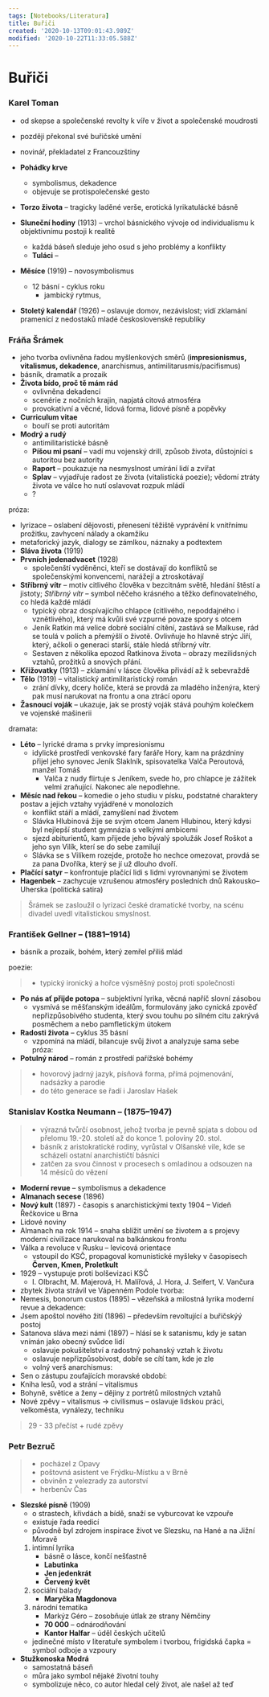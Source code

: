 ```yaml
---
tags: [Notebooks/Literatura]
title: Buřiči
created: '2020-10-13T09:01:43.989Z'
modified: '2020-10-22T11:33:05.588Z'
---
```


# Buřiči
### Karel Toman
- od skepse a společenské revolty k víře v život a společenské moudrosti
- později překonal své buřičské umění
- novinář, překladatel z Francouzštiny

- __Pohádky krve__
  - symbolismus, dekadence
  - objevuje se protispolečenské gesto
- __Torzo života__ – tragicky  laděné verše, erotická lyrikatulácké básně
- __Sluneční hodiny__ (1913) – vrchol básnického vývoje od individualismu k objektivnímu postoji k realitě
  - každá báseň sleduje jeho osud s jeho problémy a konflikty
  - __Tuláci__ – 
- __Měsíce__ (1919) – novosymbolismus
  - 12 básní - cyklus roku
    - jambický rytmus, 
- __Stoletý kalendář__ (1926) – oslavuje domov, nezávislost; vidí zklamání pramenící z nedostaků mladé československé republiky

### Fráňa Šrámek 
- jeho tvorba ovlivněna řadou myšlenkových směrů (__impresionismus, vitalismus, dekadence__, anarchismus, antimilitarusmis/pacifismus)
- básník, dramatik a prozaik
- __Života bído, proč tě mám rád__
  - ovlivněna dekadencí
  - scenérie z nočních krajin, napjatá citová atmosféra
  - provokativní a věcné, lidová forma, lidové písně a popěvky
- __Curriculum vitae__
  - bouří se proti autoritám
- __Modrý a rudý__
  - antimilitaristické básně
  - __Píšou mi psaní__ – vadí mu vojenský drill, způsob života, důstojníci s autoritou bez autority
  - __Raport__ – poukazuje na nesmyslnost umírání lidí a zvířat
  - __Splav__ – vyjadřuje radost ze života (vitalistická poezie); vědomí ztráty života ve válce ho nutí oslavovat rozpuk mládí
  - ?

próza:
- lyrizace – oslabení dějovosti, přenesení těžiště vyprávění k vnitřnímu prožitku, zavhycení nálady a okamžiku
- metaforický jazyk, dialogy se zámlkou, náznaky a podtextem
- __Sláva života__ (1919)
- __Prvních jedenadvacet__ (1928)
  - společenští vyděněnci, kteří se dostávají do konfliktů se společenskými konvencemi, narážejí a ztroskotávají
- __Stříbrný vítr__ – motiv citlivého člověka v bezcitnám světě, hledání štěstí a jistoty; _Stříbrný vítr_ – symbol něčeho krásného a těžko definovatelného, co hledá každé mládí
  - typický obraz dospívajícího chlapce (citlivého, nepoddajného i vznětlivého), který má kvůli své vzpurné povaze spory s otcem
  - Jeník Ratkin má velice dobré sociální cítění, zastává se Malkuse, rád se toulá v polích a přemýšlí o životě. Ovlivňuje ho hlavně strýc Jiří, který, ačkoli o generaci starší, stále hledá stříbrný vítr. 
  - Sestaven z několika epozod Ratkinova života – obrazy mezilidsných vztahů, prožitků a snových přání.
- __Křižovatky__ (1913) – zklamání v lásce člověka přivádí až k sebevraždě
- __Tělo__ (1919) – vitalistický antimilitaristický román
  - zrání dívky, dcery holiče, která se provdá za mladého inženýra, který pak musí narukovat na frontu a ona ztrácí oporu
- __Žasnoucí voják__ – ukazuje, jak se prostý voják stává pouhým kolečkem ve vojenské mašinerii

dramata:
- __Léto__ – lyrické drama s prvky impresionismu
  - idylické prostředí venkovské fary faráře Hory, kam na prázdniny přijel jeho synovec Jeník Slaklník, spisovatelka Valča Peroutová, manžel Tomáš
    - Valča z nudy flirtuje s Jeníkem, svede ho, pro chlapce je zážitek velmi zraňující. Nakonec ale nepodlehne.
- __Měsíc nad řekou__ – komedie o jeho studiu v písku, podstatné charaktery postav a jejich vztahy vyjádřené v monolozích
  - konflikt stáří a mládí, zamyšlení nad životem
  - Slávka Hlubinová žije se svým otcem Janem Hlubinou, který kdysi byl nejlepší student gymnázia s velkými ambicemi
  - sjezd abiturientů, kam přijede jeho bývalý spolužák Josef Roškot a jeho syn Vilík, kterí se do sebe zamilují
  - Slávka se s Vilíkem rozejde, protože ho nechce omezovat, provdá se za pana Dvoříka, který se jí už dlouho dvoří.
- __Plačící satyr__ – konfrontuje plačící lidi s lidmi vyrovnanými se životem
- __Hagenbek__ – zachycuje vzrušenou atmosféry posledních dnů Rakousko–Uherska (politická satira)

> Šrámek se zasloužil o lyrizaci české dramatické tvorby, na scénu divadel uvedl vitalistickou smyslnost.

### František Gellner – (1881–1914)
- básník a prozaik, bohém, který zemřel přiliš mlád

poezie:
> - typický ironický a hořce výsměšný postoj proti společnosti
- __Po nás ať přijde potopa__ – subjektivní lyrika, věcná napříč slovní zásobou
  - vysmívá se měšťanským ideálům, formulovány jako cynická zpověď nepřizpůsobivého studenta, který svou touhu po silném citu zakrývá posměchem a nebo pamfletickým útokem
- __Radosti života__ – cyklus 35 básní
  - vzpomíná na mládí, bilancuje svůj život a analyzuje sama sebe
próza: 
- __Potulný národ__ – román z prostředí pařížské bohémy

> - hovorový jadrný jazyk, písňová forma, přímá pojmenování, nadsázky a parodie
> - do této generace se řadí i Jaroslav Hašek

### Stanislav Kostka Neumann – (1875–1947)
> - výrazná tvůrčí osobnost, jehož tvorba je pevně spjata s dobou od přelomu 19.-20. století až do konce 1. poloviny 20. stol.
> - básník z aristokratické rodiny, vyrůstal v Olšanské vile, kde se scházeli ostatní anarchističtí básníci
> - zatčen za svou činnost v procesech s omladinou a odsouzen na 14 měsíců do vězení
- __Moderní revue__ – symbolismus a dekadence
- __Almanach secese__ (1896)
- __Nový kult__ (1897) - časopis s anarchistickými texty
1904 – Vídeň
Řečkovice u Brna
- Lidové noviny
- Almanach na rok 1914 – snaha sblížit umění se životem a s projevy moderní civilizace
narukoval na balkánskou frontu
- Válka a revoluce v Rusku – levicová orientace
  - vstoupil do KSČ, propagoval komunistické myšleky v časopisech __Červen, Kmen, Proletkult__
- 1929 – vystupuje proti bolševizaci KSČ
  - I. Olbracht, M. Majerová, H. Malířová, J. Hora, J. Seifert, V. Vančura
- zbytek života strávil ve Vápenném Podole
tvorba:
- Nemesis, bonorum custos (1895) – vězeňská a milostná lyrika
moderní revue a dekadence:
- Jsem apoštol nového žití (1896) – především revoltující a buřičskýý postoj
- Satanova sláva mezi námi (1897) – hlásí se k satanismu, kdy je satan vnímán jako obecný svůdce lidí
  - oslavuje pokušitelství a radostný pohanský vztah k životu
  - oslavuje nepřizpůsobivost, dobře se cítí tam, kde je zle
  - volný verš
anarchismus:
- Sen o zástupu zoufajících
moravské období:
- Kniha lesů, vod a strání – vitalismus
- Bohyně, světice a ženy – dějiny z portrétů milostných vztahů
- Nové zpěvy – vitalismus → civilismus – oslavuje lidskou práci, velkoměsta, vynálezy, techniku
> 29 - 33 přečíst + rudé zpěvy

### Petr Bezruč
> - pocházel z Opavy
> - poštovná asistent ve Frýdku-Místku a v Brně
> - obviněn z velezrady za autorství 
> - herbenův Čas
- __Slezské písně__ (1909)
  - o strastech, křivdách a bídě, snaží se vyburcovat ke vzpouře
  - existuje řada reedicí
  - původně byl zdrojem inspirace život ve Slezsku, na Hané a na Jižní Moravě
  1. intimní lyrika
      - básně o lásce, končí nešťastně
      - __Labutinka__
      - __Jen jedenkrát__  
      - __Červený květ__
  2. sociální balady
      - __Maryčka Magdonova__
  3. národní tematika
      - Markýz Géro – zosobňuje útlak ze strany Němčiny
      - __70 000__ – odnárodňování
      - __Kantor Halfar__ – úděl českých učitelů
  - jedinečné místo v literatuře symbolem i tvorbou, frigidská čapka = symbol odboje a vzpoury
- __Stužkonoska Modrá__
  - samostatná báseň
  - můra jako symbol nějaké životní touhy
  - symbolizuje něco, co autor hledal celý život, ale našel až teď
